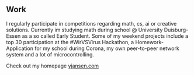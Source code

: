 ## Work
I regularly participate in competitions regarding math, cs, ai or creative solutions. Currently im studying math during school @ University Duisburg-Essen as a so called Early Student. Some of my weekend projects include a top 30 participation at the #WirVSVirus Hackathon, a Homework-Application for my school during Corona, my own peer-to-peer network system and a lot of microcontrolling.

Check out my homepage [yjansen.com](https://www.yjansen.com)
